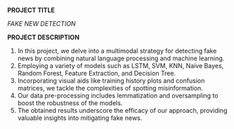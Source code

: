 **PROJECT TITLE**

*FAKE NEW DETECTION*

**PROJECT DESCRIPTION**

1. In this project, we delve into a multimodal strategy for detecting fake news by combining natural language processing and machine learning. 
2. Employing a variety of models such as LSTM, SVM, KNN, Naive Bayes, Random Forest, Feature Extraction, and Decision Tree.
3. Incorporating visual aids like training history plots and confusion matrices, we tackle the complexities of spotting misinformation.
4. Our data pre-processing includes lemmatization and oversampling to boost the robustness of the models.
5. The obtained results underscore the efficacy of our approach, providing valuable insights into mitigating fake news.

